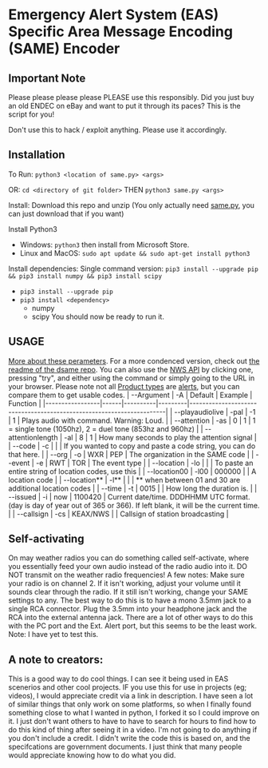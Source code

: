 # Emergency Alert System (EAS) Specific Area Message Encoding (SAME) Encoder

## Important Note

Please please please please PLEASE use this responsibly.  Did you just buy an old ENDEC on eBay and want to put it through its paces?  This is the script for you!

Don't use this to hack / exploit anything. Please use it accordingly.

## Installation
To Run: `python3 <location of same.py> <args>`

  OR: `cd <directory of git folder>` THEN `python3 same.py <args>`

Install:
  Download this repo and unzip (You only actually need [same.py](https://raw.githubusercontent.com/MaxMyzer/eas-same-encoder/master/same.py), you can just download that if you want)

Install Python3
  - Windows: `python3` then install from Microsoft Store.
  - Linux and MacOS: `sudo apt update && sudo apt-get install python3`

Install dependencies: Single command version: `pip3 install --upgrade pip && pip3 install numpy && pip3 install scipy`
  - `pip3 install --upgrade pip`
  - `pip3 install <dependency>`
     -  numpy
     -  scipy
 You should now be ready to run it.

## USAGE
[More about these perameters](https://en.wikipedia.org/wiki/Specific_Area_Message_Encoding#Header_format).
For a more condenced version, check out [the readme of the dsame repo](https://github.com/cuppa-joe/dsame/blob/master/README.md). You can also use the [NWS API](https://api.weather.gov/) by clicking one, pressing "try", and either using the command or simply going to the URL in your browser. Please note not all [Product types](https://api.weather.gov/products/types) are [alerts](https://api.weather.gov/alerts/types), but you can compare them to get usable codes. 
| --Argument      | -A   | Default  | Example | Function                                                             |
|-----------------|------|----------|---------|----------------------------------------------------------------------|
| --playaudiolive | -pal | -1       | 1       | Plays audio with command. Warning: Loud.                             |
| --attention | -as | 0       | 1       | 1 = single tone (1050hz), 2 = duel tone (853hz and 960hz)                             |
| --attentionlength | -al | 8       | 1       | How many seconds to play the attention signal                          |
| --code          | -c   |          |         | If you wanted to copy and paste a code string, you can do that here. |
| --org           | -o   | WXR      | PEP     | The organization in the SAME code                                    |
| --event         | -e   | RWT      | TOR     | The event type                                                       |
| --location      | -lo  |          |         | To paste an entire string of location codes, use this                |
| --location00    | -l00 | 000000   |         | A location code                                                      |
| --location**    | -l** |          |         | ** when between 01 and 30 are additional location codes              |
| --time          | -t   | 0015     |         | How long the duration is.                                            |
| --issued          | -i   | now     | 1100420        | Current date/time. DDDHHMM UTC format. (day is day of year out of 365 or 366). If left blank, it will be the current time.                                          |
| --callsign      | -cs  | KEAX/NWS |         | Callsign of station broadcasting                                     |

## Self-activating
On may weather radios you can do something called self-activate, where you essentially feed your own audio instead of the radio audio into it. DO NOT transmit on the weather radio frequencies! A few notes: Make sure your radio is on channel 2. If it isn't working, adjust your volume until it sounds clear through the radio. If it still isn't working, change your SAME settings to any. The best way to do this is to have a mono 3.5mm jack to a single RCA connector. Plug the 3.5mm into your headphone jack and the RCA into the external antenna jack. There are a lot of other ways to do this with the PC port and the Ext. Alert port, but this seems to be the least work. Note: I have yet to test this.

## A note to creators:
This is a good way to do cool things. I can see it being used in EAS scenerios and other cool projects.
IF you use this for use in projects (eg; videos), I would appreciate credit via a link in description.
I have seen a lot of similar things that only work on some platforms, so when I finally found something close to what I wanted in python, I forked it so I could improve on it. I just don't want others to have to have to search for hours to find how to do this kind of thing after seeing it in a video. I'm not going to do anything if you don't include a credit. I didn't write the code this is based on, and the specifcations are government documents. I just think that many people would appreciate knowing how to do what you did.
